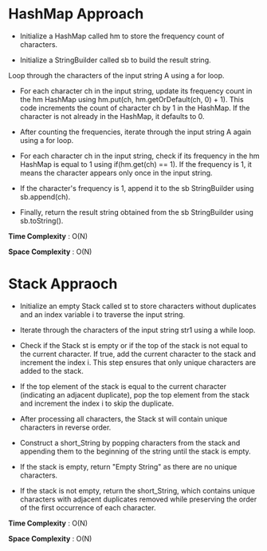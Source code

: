 # HashMap Approach

- Initialize a HashMap called hm to store the frequency count of characters.

- Initialize a StringBuilder called sb to build the result string.

Loop through the characters of the input string A using a for loop.

- For each character ch in the input string, update its frequency count in the hm HashMap using hm.put(ch, hm.getOrDefault(ch, 0) + 1). This code increments the count of character ch by 1 in the HashMap. If the character is not already in the HashMap, it defaults to 0.

- After counting the frequencies, iterate through the input string A again using a for loop.

- For each character ch in the input string, check if its frequency in the hm HashMap is equal to 1 using if(hm.get(ch) == 1). If the frequency is 1, it means the character appears only once in the input string.

- If the character's frequency is 1, append it to the sb StringBuilder using sb.append(ch).

- Finally, return the result string obtained from the sb StringBuilder using sb.toString().

**Time Complexity** : O(N)

**Space Complexity** : O(N)



# Stack Appraoch

- Initialize an empty Stack called st to store characters without duplicates and an index variable i to traverse the input string.

- Iterate through the characters of the input string str1 using a while loop.

- Check if the Stack st is empty or if the top of the stack is not equal to the current character. If true, add the current character to the stack and increment the index i. This step ensures that only unique characters are added to the stack.

- If the top element of the stack is equal to the current character (indicating an adjacent duplicate), pop the top element from the stack and increment the index i to skip the duplicate.

- After processing all characters, the Stack st will contain unique characters in reverse order.

- Construct a short_String by popping characters from the stack and appending them to the beginning of the string until the stack is empty.

- If the stack is empty, return "Empty String" as there are no unique characters.

- If the stack is not empty, return the short_String, which contains unique characters with adjacent duplicates removed while preserving the order of the first occurrence of each character.

**Time Complexity** : O(N)

**Space Complexity** : O(N)





